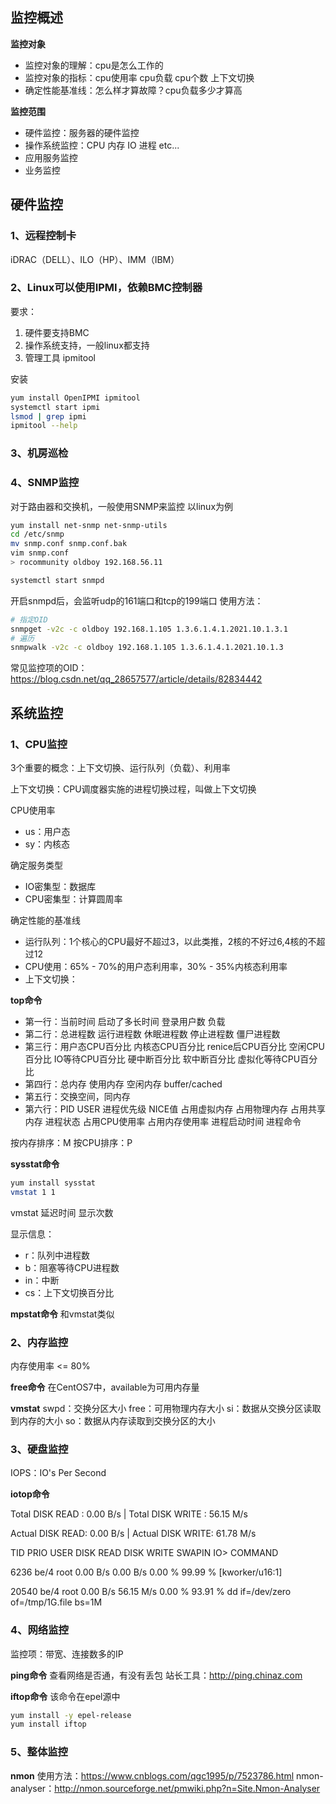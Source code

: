 ## 监控概述
**监控对象**
+ 监控对象的理解：cpu是怎么工作的
+ 监控对象的指标：cpu使用率 cpu负载 cpu个数 上下文切换
+ 确定性能基准线：怎么样才算故障？cpu负载多少才算高

**监控范围**
+ 硬件监控：服务器的硬件监控
+ 操作系统监控：CPU 内存 IO 进程 etc...
+ 应用服务监控
+ 业务监控

## 硬件监控
### 1、远程控制卡
iDRAC（DELL）、ILO（HP）、IMM（IBM）

### 2、Linux可以使用IPMI，依赖BMC控制器
要求：
1. 硬件要支持BMC
2. 操作系统支持，一般linux都支持
3. 管理工具 ipmitool

安装
```bash
yum install OpenIPMI ipmitool
systemctl start ipmi
lsmod | grep ipmi
ipmitool --help
```
### 3、机房巡检
### 4、SNMP监控
对于路由器和交换机，一般使用SNMP来监控
以linux为例
```bash
yum install net-snmp net-snmp-utils
cd /etc/snmp
mv snmp.conf snmp.conf.bak
vim snmp.conf
> rocommunity oldboy 192.168.56.11

systemctl start snmpd
```
开启snmpd后，会监听udp的161端口和tcp的199端口
使用方法：
```bash
# 指定OID
snmpget -v2c -c oldboy 192.168.1.105 1.3.6.1.4.1.2021.10.1.3.1
# 遍历
snmpwalk -v2c -c oldboy 192.168.1.105 1.3.6.1.4.1.2021.10.1.3
```
常见监控项的OID：https://blog.csdn.net/qq_28657577/article/details/82834442

## 系统监控
### 1、CPU监控
3个重要的概念：上下文切换、运行队列（负载）、利用率

上下文切换：CPU调度器实施的进程切换过程，叫做上下文切换

CPU使用率
+ us：用户态
+ sy：内核态

确定服务类型
+ IO密集型：数据库
+ CPU密集型：计算圆周率

确定性能的基准线
+ 运行队列：1个核心的CPU最好不超过3，以此类推，2核的不好过6,4核的不超过12
+ CPU使用：65% - 70%的用户态利用率，30% - 35%内核态利用率
+ 上下文切换：

**top命令**
+ 第一行：当前时间 启动了多长时间 登录用户数 负载
+ 第二行：总进程数 运行进程数 休眠进程数 停止进程数 僵尸进程数
+ 第三行：用户态CPU百分比 内核态CPU百分比 renice后CPU百分比 空闲CPU百分比 IO等待CPU百分比 硬中断百分比 软中断百分比 虚拟化等待CPU百分比
+ 第四行：总内存 使用内存 空闲内存 buffer/cached
+ 第五行：交换空间，同内存
+ 第六行：PID USER 进程优先级 NICE值 占用虚拟内存 占用物理内存 占用共享内存 进程状态 占用CPU使用率 占用内存使用率 进程启动时间 进程命令

按内存排序：M 
按CPU排序：P

**sysstat命令**

```bash
yum install sysstat
vmstat 1 1
```
vmstat 延迟时间 显示次数

显示信息：
+ r：队列中进程数
+ b：阻塞等待CPU进程数
+ in：中断
+ cs：上下文切换百分比

**mpstat命令**
和vmstat类似

### 2、内存监控

内存使用率 <= 80%

**free命令**
在CentOS7中，available为可用内存量

**vmstat**
swpd：交换分区大小
free：可用物理内存大小
si：数据从交换分区读取到内存的大小
so：数据从内存读取到交换分区的大小

### 3、硬盘监控
IOPS：IO's Per Second

**iotop命令**

Total DISK READ :       0.00 B/s | Total DISK WRITE :      56.15 M/s

Actual DISK READ:       0.00 B/s | Actual DISK WRITE:      61.78 M/s

TID  PRIO  USER     DISK READ  DISK WRITE  SWAPIN     IO>    COMMAND

6236 be/4 root        0.00 B/s    0.00 B/s  0.00 % 99.99 % [kworker/u16:1]

20540 be/4 root        0.00 B/s   56.15 M/s  0.00 % 93.91 % dd if=/dev/zero of=/tmp/1G.file bs=1M


### 4、网络监控

监控项：带宽、连接数多的IP

**ping命令**
查看网络是否通，有没有丢包
站长工具：http://ping.chinaz.com

**iftop命令**
该命令在epel源中
```bash
yum install -y epel-release
yum install iftop
```

### 5、整体监控

**nmon**
使用方法：https://www.cnblogs.com/qgc1995/p/7523786.html
nmon-analyser：http://nmon.sourceforge.net/pmwiki.php?n=Site.Nmon-Analyser
